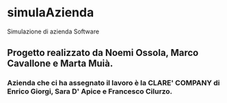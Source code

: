 # simulaAzienda
Simulazione di azienda Software

## Progetto realizzato da Noemi Ossola, Marco Cavallone e Marta Muià.

### Azienda che ci ha assegnato il lavoro è la CLARE' COMPANY di Enrico Giorgi, Sara D' Apice e Francesco Cilurzo.
